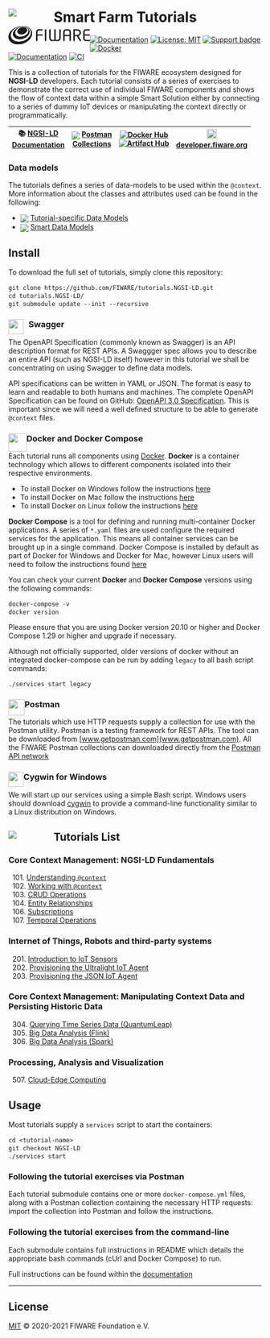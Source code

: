 # Smart Farm Tutorials[<img src="https://img.shields.io/badge/NGSI-LD-d6604d.svg" width="90"  align="left" />](https://www.etsi.org/deliver/etsi_gs/CIM/001_099/009/01.04.01_60/gs_cim009v010401p.pdf)[<img src="docs/img/logo.png" align="left" width="162">](https://www.fiware.org/)<br/>

[![Documentation](https://nexus.lab.fiware.org/repository/raw/public/badges/chapters/documentation.svg)](https://ngsi-ld-tutorials.rtfd.io)
[![License: MIT](https://img.shields.io/github/license/fiware/tutorials.Step-by-Step.svg)](https://opensource.org/licenses/MIT)
[![Support badge](https://img.shields.io/badge/tag-fiware-orange.svg?logo=stackoverflow)](https://stackoverflow.com/questions/tagged/fiware)
[![Docker](https://img.shields.io/docker/pulls/fiware/tutorials.ngsi-ld.svg)](https://hub.docker.com/r/fiware/tutorials.ngsi-ld/)
<br> [![Documentation](https://img.shields.io/readthedocs/ngsi-ld-tutorials.svg)](https://ngsi-ld-tutorials.rtfd.io)
[![CI](https://github.com/FIWARE/tutorials.NGSI-LD/workflows/CI/badge.svg)](https://github.com/FIWARE/tutorials.NGSI-LD/actions?query=workflow%3ACI)

This is a collection of tutorials for the FIWARE ecosystem designed for **NGSI-LD** developers. Each tutorial consists
of a series of exercises to demonstrate the correct use of individual FIWARE components and shows the flow of context
data within a simple Smart Solution either by connecting to a series of dummy IoT devices or manipulating the context
directly or programmatically.

| :books: [NGSI-LD<br>Documentation](https://ngsi-ld-tutorials.rtfd.io/) | <img src="https://assets.getpostman.com/common-share/postman-logo-stacked.svg" align="center" height="25"> [Postman<br>Collections](https://explore.postman.com/team/3mM5EY6ChBYp9D) | [![Docker Hub](https://nexus.lab.fiware.org/repository/raw/public/badges/docker/fiware.svg)](https://hub.docker.com/u/fiware) <br> [![Artifact Hub](https://img.shields.io/endpoint?url=https://artifacthub.io/badge/repository/fiware)](https://artifacthub.io/packages/search?repo=fiware) | <img src="https://fiware.github.io/catalogue/img/fiware-emoji.png" height="20px" width="20px"/><br/> [**developer.&ZeroWidthSpace;fiware.org**](https://www.fiware.org/developers/) |
| ---------------------------------------------------------------------- | ------------------------------------------------------------------------------------------------------------------------------------------------------------------------------------ | -------------------------------------------------------------------------------------------------------------------------------------------------------------------------------------------------------------------------------------------------------------------------------------------- | ----------------------------------------------------------------------------------------------------------------------------------------------------------------------------------- |

<h3>Data models</h3>

The tutorials defines a series of data-models to be used within the `@context`. More information about the classes and
attributes used can be found in the following:

-   <img src="https://json-ld.org/favicon.ico" align="center" height="25"/>
    <a href="https://ngsi-ld-tutorials.readthedocs.io/en/latest/datamodels.html">Tutorial-specific Data Models</a>
-   <img src="https://json-ld.org/favicon.ico" align="center" height="25"/>
    <a href="https://smartdatamodels.org">Smart Data Models</a>

## Install

To download the full set of tutorials, simply clone this repository:

```console
git clone https://github.com/FIWARE/tutorials.NGSI-LD.git
cd tutorials.NGSI-LD/
git submodule update --init --recursive
```

### Swagger <img src="https://static1.smartbear.co/swagger/media/assets/swagger_fav.png" align="left"  height="30" width="30" style="border-right-style:solid; border-right-width:10px; border-color:transparent; background: transparent">

The OpenAPI Specification (commonly known as Swagger) is an API description format for REST APIs. A Swaggger spec allows
you to describe an entire API (such as NGSI-LD itself) however in this tutorial we shall be concentrating on using
Swagger to define data models.

API specifications can be written in YAML or JSON. The format is easy to learn and readable to both humans and machines.
The complete OpenAPI Specification can be found on GitHub:
[OpenAPI 3.0 Specification](https://github.com/OAI/OpenAPI-Specification/blob/master/versions/3.0.2.md). This is
important since we will need a well defined structure to be able to generate `@context` files.

### Docker and Docker Compose <img src="https://www.docker.com/favicon.ico" align="left"  height="36" width="36">

Each tutorial runs all components using [Docker](https://www.docker.com). **Docker** is a container technology which
allows to different components isolated into their respective environments.

-   To install Docker on Windows follow the instructions [here](https://docs.docker.com/docker-for-windows/)
-   To install Docker on Mac follow the instructions [here](https://docs.docker.com/docker-for-mac/)
-   To install Docker on Linux follow the instructions [here](https://docs.docker.com/install/)

**Docker Compose** is a tool for defining and running multi-container Docker applications. A series of `*.yaml` files
are used configure the required services for the application. This means all container services can be brought up in a
single command. Docker Compose is installed by default as part of Docker for Windows and Docker for Mac, however Linux
users will need to follow the instructions found [here](https://docs.docker.com/compose/install/)

You can check your current **Docker** and **Docker Compose** versions using the following commands:

```console
docker-compose -v
docker version
```

Please ensure that you are using Docker version 20.10 or higher and Docker Compose 1.29 or higher and upgrade if
necessary.

Although not officially supported, older versions of docker without an integrated docker-compose can be run by adding
`legacy` to all bash script commands:

```console
./services start legacy
```

### Postman <img src="https://www.postman.com/favicon-32x32.png" align="left"  height="32" width="32">

The tutorials which use HTTP requests supply a collection for use with the Postman utility. Postman is a testing
framework for REST APIs. The tool can be downloaded from [www.getpostman.com](www.getpostman.com). All the FIWARE
Postman collections can downloaded directly from the
[Postman API network](https://explore.postman.com/team/3mM5EY6ChBYp9D)

### Cygwin for Windows <img src="https://www.cygwin.com/favicon.ico" align="left"  height="30" width="30">

We will start up our services using a simple Bash script. Windows users should download [cygwin](http://www.cygwin.com/)
to provide a command-line functionality similar to a Linux distribution on Windows.

## Tutorials List[<img src="https://img.shields.io/badge/NGSI-LD-d6604d.svg" width="90"  align="left" />](https://www.etsi.org/deliver/etsi_gs/CIM/001_099/009/01.04.01_60/gs_cim009v010401p.pdf)

### Core Context Management: NGSI-LD Fundamentals

&nbsp; 101. [Understanding `@context`](https://github.com/FIWARE/tutorials.Understanding-At-Context)<br/> &nbsp; 102.
[Working with `@context`](https://github.com/FIWARE/tutorials.Getting-Started/tree/NGSI-LD)<br/> &nbsp; 103.
[CRUD Operations](https://github.com/FIWARE/tutorials.CRUD-Operations/tree/NGSI-LD)<br/> &nbsp; 104.
[Entity Relationships](https://github.com/FIWARE/tutorials.Entity-Relationships/tree/NGSI-LD)<br/>&nbsp; 106.
[Subscriptions](https://github.com/FIWARE/tutorials.Subscriptions/tree/NGSI-LD)<br/> &nbsp; 107.
[Temporal Operations](https://github.com/FIWARE/tutorials.Short-Term-History/tree/NGSI-LD)<br/>

### Internet of Things, Robots and third-party systems

&nbsp; 201. [Introduction to IoT Sensors](https://github.com/FIWARE/tutorials.IoT-Sensors/tree/NGSI-LD)<br/> &nbsp; 202.
[Provisioning the Ultralight IoT Agent](https://github.com/FIWARE/tutorials.IoT-Agent/tree/NGSI-LD)<br/> &nbsp; 203.
[Provisioning the JSON IoT Agent](https://github.com/FIWARE/tutorials.IoT-Agent-JSON/tree/NGSI-LD)<br/>

### Core Context Management: Manipulating Context Data and Persisting Historic Data

&nbsp; 304.
[Querying Time Series Data (QuantumLeap)](https://github.com/FIWARE/tutorials.Time-Series-Data/tree/NGSI-LD)<br/>
&nbsp; 305. [Big Data Analysis (Flink)](https://github.com/FIWARE/tutorials.Big-Data-Flink/tree/NGSI-LD)<br/>
&nbsp; 306. [Big Data Analysis (Spark)](https://github.com/FIWARE/tutorials.Big-Data-Spark/tree/NGSI-LD)

### Processing, Analysis and Visualization

&nbsp; 507. [Cloud-Edge Computing](https://github.com/FIWARE/tutorials.Edge-Computing/tree/NGSI-LD)<br>

## Usage

Most tutorials supply a `services` script to start the containers:

```console
cd <tutorial-name>
git checkout NGSI-LD
./services start
```

### Following the tutorial exercises via Postman

Each tutorial submodule contains one or more `docker-compose.yml` files, along with a Postman collection containing the
necessary HTTP requests: import the collection into Postman and follow the instructions.

### Following the tutorial exercises from the command-line

Each submodule contains full instructions in README which details the appropriate bash commands (cUrl and Docker
Compose) to run.

Full instructions can be found within the [documentation](https://ngsi-ld-tutorials.rtfd.io/)

---

## License

[MIT](LICENSE) © 2020-2021 FIWARE Foundation e.V.
